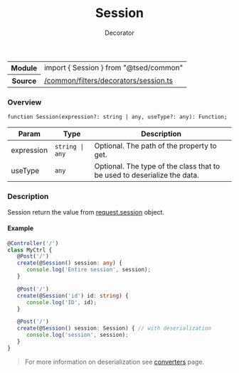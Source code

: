 
<header class="symbol-info-header"><h1 id="session">Session</h1><label class="symbol-info-type-label decorator">Decorator</label></header>
<!-- summary -->
<section class="symbol-info"><table class="is-full-width"><tbody><tr><th>Module</th><td><div class="lang-typescript"><span class="token keyword">import</span> { Session }&nbsp;<span class="token keyword">from</span>&nbsp;<span class="token string">"@tsed/common"</span></div></td></tr><tr><th>Source</th><td><a href="https://github.com/Romakita/ts-express-decorators/blob/v4.15.0/src//common/filters/decorators/session.ts#L0-L0">/common/filters/decorators/session.ts</a></td></tr></tbody></table></section>
<!-- overview -->


### Overview


<pre><code class="typescript-lang ">function <span class="token function">Session</span><span class="token punctuation">(</span>expression?<span class="token punctuation">:</span> <span class="token keyword">string</span> | <span class="token keyword">any</span><span class="token punctuation">,</span> useType?<span class="token punctuation">:</span> <span class="token keyword">any</span><span class="token punctuation">)</span><span class="token punctuation">:</span> Function<span class="token punctuation">;</span></code></pre>


<!-- Parameters -->


Param | Type | Description
---|---|---
 expression|<code>string &#124; any</code>|Optional. The path of the property to get.
 useType|<code>any</code>|Optional. The type of the class that to be used to deserialize the data.




<!-- Description -->


### Description

Session return the value from [request.session](http://expressjs.com/en/4x/api.html#req.session) object.

#### Example

```typescript
@Controller('/')
class MyCtrl {
   @Post('/')
   create(@Session() session: any) {
      console.log('Entire session', session);
   }

   @Post('/')
   create(@Session('id') id: string) {
      console.log('ID', id);
   }

   @Post('/')
   create(@Session() session: Session) { // with deserialization
      console.log('session', session);
   }
}
```
> For more information on deserialization see [converters](docs/converters.md) page.

<!-- Members -->

